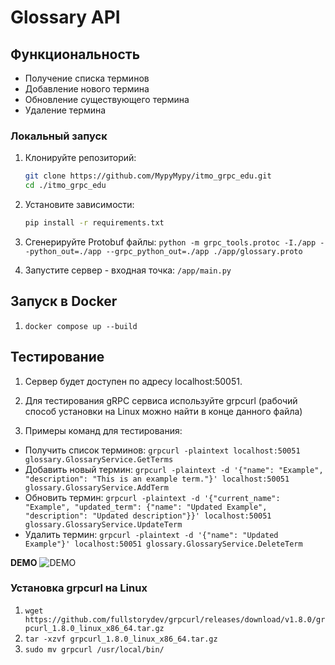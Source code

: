 # Glossary API

## Функциональность

- Получение списка терминов
- Добавление нового термина
- Обновление существующего термина
- Удаление термина

### Локальный запуск

1. Клонируйте репозиторий:

   ```bash
   git clone https://github.com/MypyMypy/itmo_grpc_edu.git
   cd ./itmo_grpc_edu

   ```

2. Установите зависимости:
   ```bash
   pip install -r requirements.txt
   ```
3. Сгенерируйте Protobuf файлы:
   `python -m grpc_tools.protoc -I./app --python_out=./app --grpc_python_out=./app ./app/glossary.proto`

4. Запустите сервер - входная точка: `/app/main.py`

## Запуск в Docker

1. `docker compose up --build`

## Тестирование

1. Сервер будет доступен по адресу localhost:50051.

2. Для тестирования gRPC сервиса используйте grpcurl (рабочий способ установки на Linux можно найти в конце данного файла)

3. Примеры команд для тестирования:

- Получить список терминов: `grpcurl -plaintext localhost:50051 glossary.GlossaryService.GetTerms`
- Добавить новый термин: `grpcurl -plaintext -d '{"name": "Example", "description": "This is an example term."}' localhost:50051 glossary.GlossaryService.AddTerm`
- Обновить термин: `grpcurl -plaintext -d '{"current_name": "Example", "updated_term": {"name": "Updated Example", "description": "Updated description"}}' localhost:50051 glossary.GlossaryService.UpdateTerm`
- Удалить термин: `grpcurl -plaintext -d '{"name": "Updated Example"}' localhost:50051 glossary.GlossaryService.DeleteTerm`

**DEMO**
![DEMO](https://github.com/MypyMypy/itmo_grpc_edu/master/demo.png)

### Установка grpcurl на Linux

1. `wget https://github.com/fullstorydev/grpcurl/releases/download/v1.8.0/grpcurl_1.8.0_linux_x86_64.tar.gz`
2. `tar -xzvf grpcurl_1.8.0_linux_x86_64.tar.gz`
3. `sudo mv grpcurl /usr/local/bin/`
